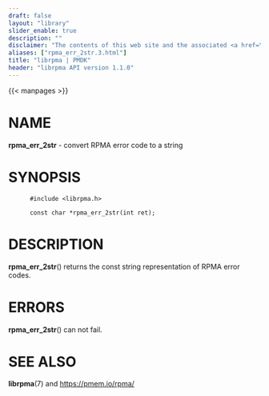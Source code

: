 ```yaml
---
draft: false
layout: "library"
slider_enable: true
description: ""
disclaimer: "The contents of this web site and the associated <a href=\"https://github.com/pmem\">GitHub repositories</a> are BSD-licensed open source."
aliases: ["rpma_err_2str.3.html"]
title: "librpma | PMDK"
header: "librpma API version 1.1.0"
---
```

{{< manpages >}}

[comment]: <> (SPDX-License-Identifier: BSD-3-Clause)
[comment]: <> (Copyright 2020-2022, Intel Corporation)

# NAME

**rpma_err_2str** - convert RPMA error code to a string

# SYNOPSIS

          #include <librpma.h>

          const char *rpma_err_2str(int ret);

# DESCRIPTION

**rpma_err_2str**() returns the const string representation of RPMA
error codes.

# ERRORS

**rpma_err_2str**() can not fail.

# SEE ALSO

**librpma**(7) and https://pmem.io/rpma/
